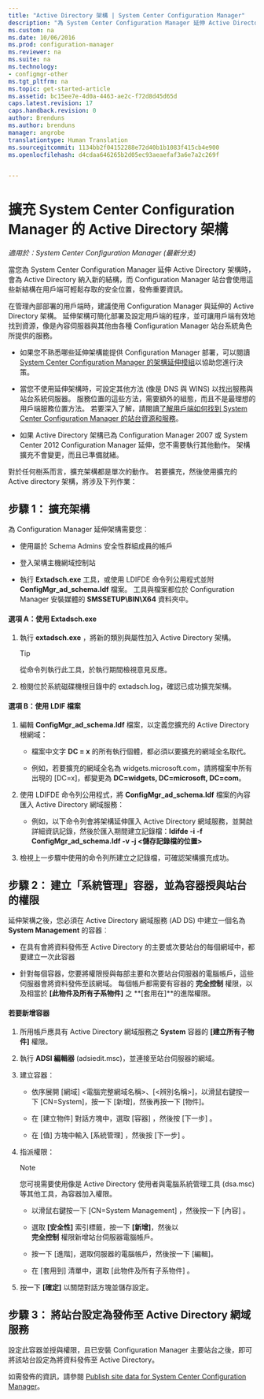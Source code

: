 ```yaml
---
title: "Active Directory 架構 | System Center Configuration Manager"
description: "為 System Center Configuration Manager 延伸 Active Directory 架構，簡化部署及設定用戶端的程序。"
ms.custom: na
ms.date: 10/06/2016
ms.prod: configuration-manager
ms.reviewer: na
ms.suite: na
ms.technology:
- configmgr-other
ms.tgt_pltfrm: na
ms.topic: get-started-article
ms.assetid: bc15ee7e-4d0a-4463-ae2c-f72d8d45d65d
caps.latest.revision: 17
caps.handback.revision: 0
author: Brenduns
ms.author: brenduns
manager: angrobe
translationtype: Human Translation
ms.sourcegitcommit: 1134bb2f04152288e72d40b1b1083f415cb4e900
ms.openlocfilehash: d4cdaa646265b2d05ec93aeaefaf3a6e7a2c269f


---
```

# <a name="extend-the-active-directory-schema-for-system-center-configuration-manager"></a>擴充 System Center Configuration Manager 的 Active Directory 架構

*適用於：System Center Configuration Manager (最新分支)*

當您為 System Center Configuration Manager 延伸 Active Directory 架構時，會為 Active Directory 納入新的結構，而 Configuration Manager 站台會使用這些新結構在用戶端可輕鬆存取的安全位置，發佈重要資訊。  

 在管理內部部署的用戶端時，建議使用 Configuration Manager 與延伸的 Active Directory 架構。 延伸架構可簡化部署及設定用戶端的程序，並可讓用戶端有效地找到資源，像是內容伺服器與其他由各種 Configuration Manager 站台系統角色所提供的服務。  

-   如果您不熟悉哪些延伸架構能提供 Configuration Manager 部署，可以閱讀 [System Center Configuration Manager 的架構延伸模組](../../../core/plan-design/network/schema-extensions.md)以協助您進行決策。  

-   當您不使用延伸架構時，可設定其他方法 (像是 DNS 與 WINS) 以找出服務與站台系統伺服器。 服務位置的這些方法，需要額外的組態，而且不是最理想的用戶端服務位置方法。 若要深入了解，請閱讀[了解用戶端如何找到 System Center Configuration Manager 的站台資源和服務](../../../core/plan-design/hierarchy/understand-how-clients-find-site-resources-and-services.md)。  

-   如果 Active Directory 架構已為 Configuration Manager 2007 或 System Center 2012 Configuration Manager 延伸，您不需要執行其他動作。 架構擴充不會變更，而且已準備就緒。  

對於任何樹系而言，擴充架構都是單次的動作。 若要擴充，然後使用擴充的 Active directory 架構，將涉及下列作業：  

## <a name="step-1-extend-the-schema"></a>步驟 1： 擴充架構  
為 Configuration Manager 延伸架構需要您︰  

-   使用屬於 Schema Admins 安全性群組成員的帳戶  

-   登入架構主機網域控制站  

-   執行 **Extadsch.exe** 工具，或使用 LDIFDE 命令列公用程式並附 **ConfigMgr_ad_schema.ldf** 檔案。 工具與檔案都位於 Configuration Manager 安裝媒體的 **SMSSETUP\BIN\X64** 資料夾中。  

#### <a name="option-a-use-extadschexe"></a>選項 A：使用 Extadsch.exe  

1.  執行 **extadsch.exe** ，將新的類別與屬性加入 Active Directory 架構。  

    > [!TIP]  
    >  從命令列執行此工具，於執行期間檢視意見反應。  

2.  檢閱位於系統磁碟機根目錄中的 extadsch.log，確認已成功擴充架構。  

#### <a name="option-b-use-the-ldif-file"></a>選項 B：使用 LDIF 檔案  

1.  編輯 **ConfigMgr_ad_schema.ldf** 檔案，以定義您擴充的 Active Directory 根網域：  

    -   檔案中文字 **DC = x** 的所有執行個體，都必須以要擴充的網域全名取代。  

    -   例如，若要擴充的網域全名為 widgets.microsoft.com，請將檔案中所有出現的 [DC=x]，都變更為 **DC=widgets, DC=microsoft, DC=com**。  

2.  使用 LDIFDE 命令列公用程式，將 **ConfigMgr_ad_schema.ldf** 檔案的內容匯入 Active Directory 網域服務：  

    -   例如，以下命令列會將架構延伸匯入 Active Directory 網域服務，並開啟詳細資訊記錄，然後於匯入期間建立記錄檔：**ldifde -i -f ConfigMgr_ad_schema.ldf -v -j &lt;儲存記錄檔的位置\>**  

3.  檢視上一步驟中使用的命令列所建立之記錄檔，可確認架構擴充成功。  

## <a name="step-2-create-the-system-management-container-and-grant-sites-permissions-to-the-container"></a>步驟 2：  建立「系統管理」容器，並為容器授與站台的權限  
 延伸架構之後，您必須在 Active Directory 網域服務 (AD DS) 中建立一個名為 **System Management** 的容器︰  

-   在具有會將資料發佈至 Active Directory 的主要或次要站台的每個網域中，都要建立一次此容器  

-   針對每個容器，您要將權限授與每部主要和次要站台伺服器的電腦帳戶，這些伺服器會將資料發佈至該網域。 每個帳戶都需要有容器的 **完全控制** 權限，以及相當於 **[此物件及所有子系物件]** 之 **[套用在]**的進階權限。  

#### <a name="to-add-the-container"></a>若要新增容器  

1.  所用帳戶應具有 Active Directory 網域服務之 **System** 容器的 **[建立所有子物件]** 權限。  

2.  執行 **ADSI 編輯器** (adsiedit.msc)，並連接至站台伺服器的網域。  

3.  建立容器：  

    -   依序展開 [網域] &lt;電腦完整網域名稱\>、[&lt;辨別名稱\>]，以滑鼠右鍵按一下 [CN=System]，按一下 [新增]，然後再按一下 [物件]。  

    -   在 [建立物件]  對話方塊中，選取 [容器] ，然後按 [下一步] 。  

    -   在 [值]  方塊中輸入 [系統管理] ，然後按 [下一步] 。  

4.  指派權限：  

    > [!NOTE]  
    >  您可視需要使用像是 Active Directory 使用者與電腦系統管理工具 (dsa.msc) 等其他工具，為容器加入權限。  

    -   以滑鼠右鍵按一下 [CN=System Management] ，然後按一下 [內容] 。  

    -   選取 **[安全性]** 索引標籤，按一下 **[新增]**，然後以  
        **完全控制** 權限新增站台伺服器電腦帳戶。  

    -   按一下 [進階]，選取伺服器的電腦帳戶，然後按一下 [編輯]。  

    -   在 [套用到]  清單中，選取 [此物件及所有子系物件] 。  

5.  按一下 **[確定]** 以關閉對話方塊並儲存設定。  

## <a name="step-3-configure-sites-to-publish-to-active-directory-domain-services"></a>步驟 3： 將站台設定為發佈至 Active Directory 網域服務  
 設定此容器並授與權限，且已安裝 Configuration Manager 主要站台之後，即可將該站台設定為將資料發佈至 Active Directory。  

 如需發佈的資訊，請參閱 [Publish site data for System Center Configuration Manager](../../../core/servers/deploy/configure/publish-site-data.md)。  



<!--HONumber=Nov16_HO1-->


